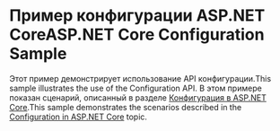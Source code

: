 # <a name="aspnet-core-configuration-sample"></a><span data-ttu-id="fcf0b-101">Пример конфигурации ASP.NET Core</span><span class="sxs-lookup"><span data-stu-id="fcf0b-101">ASP.NET Core Configuration Sample</span></span>

<span data-ttu-id="fcf0b-102">Этот пример демонстрирует использование API конфигурации.</span><span class="sxs-lookup"><span data-stu-id="fcf0b-102">This sample illustrates the use of the Configuration API.</span></span> <span data-ttu-id="fcf0b-103">В этом примере показан сценарий, описанный в разделе [Конфигурация в ASP.NET Core](https://docs.microsoft.com/aspnet/core/fundamentals/configuration).</span><span class="sxs-lookup"><span data-stu-id="fcf0b-103">This sample demonstrates the scenarios described in the [Configuration in ASP.NET Core](https://docs.microsoft.com/aspnet/core/fundamentals/configuration) topic.</span></span>
